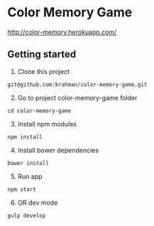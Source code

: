 Color Memory Game
==============================
http://color-memory.herokuapp.com/

## Getting started

1. Clone this project
```
git@github.com:krahman/color-memory-game.git
```
2. Go to project color-memory-game folder
```
cd color-memory-game
```	
3. Install npm modules
```
npm install
```
4. Install bower dependencies
```
bower install
```
5. Run app
```
npm start
```
6. OR dev mode
```
gulp develop
```

